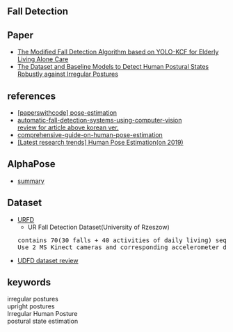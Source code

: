 ## Fall Detection

## Paper
- [The Modified Fall Detection Algorithm based on YOLO-KCF for Elderly Living Alone Care](https://koreascience.kr/article/JAKO202020941738300.view?orgId=anpor&hide=breadcrumb,journalinfo)  
- [The Dataset and Baseline Models to Detect Human Postural States Robustly against Irregular Postures](https://ieeexplore.ieee.org/document/9663782/)  

## references
- [[paperswithcode] pose-estimation](https://paperswithcode.com/task/pose-estimation)  
- [automatic-fall-detection-systems-using-computer-vision](https://neuralet.com/article/building-automatic-fall-detection-systems-using-computer-vision)  
  [review for article above korean ver.](https://github.com/iamdami/TIL/blob/main/fallDetection/FD_using_poseEstination_motionDetection.md)  
- [comprehensive-guide-on-human-pose-estimation](https://www.analyticsvidhya.com/blog/2022/01/a-comprehensive-guide-on-human-pose-estimation/)  
- [[Latest research trends] Human Pose Estimation(on 2019)](https://eehoeskrap.tistory.com/329?category=705415)  

## AlphaPose
- [summary](https://eehoeskrap.tistory.com/299)  

## Dataset
- [URFD](http://fenix.univ.rzeszow.pl/~mkepski/ds/uf.html)  
  - UR Fall Detection Dataset(University of Rzeszow)  
  <pre>
  contains 70(30 falls + 40 activities of daily living) sequences.
  Use 2 MS Kinect cameras and corresponding accelerometer data to record the fall event.
  </pre>
- [UDFD dataset review](https://blog.actorsfit.com/a?ID=01800-fb9c95b5-d2ce-45af-af53-eb98f4ab1204)  

## keywords
irregular postures  
upright postures  
Irregular Human Posture  
postural state estimation  
